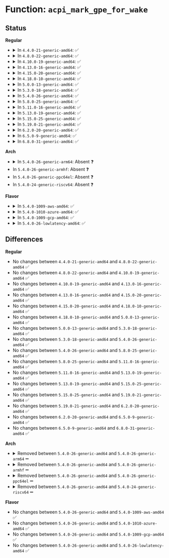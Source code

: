 # Function: <code>acpi_mark_gpe_for_wake</code>

## Status
<b>Regular</b>
<ul>
<li>
<details>
<summary>In <code>4.4.0-21-generic-amd64</code>: ✅</summary>

```c
acpi_status acpi_mark_gpe_for_wake(acpi_handle gpe_device, u32 gpe_number)
```

```json
{
  "name": "acpi_mark_gpe_for_wake",
  "collision_type": "Unique Global",
  "inline_type": "No",
  "funcs": [
    {
      "addr": 18446744071583642813,
      "name": "acpi_mark_gpe_for_wake",
      "external": true,
      "loc": "drivers/acpi/acpica/evxfgpe.c:278",
      "file": "drivers/acpi/acpica/evxfgpe.c",
      "inline": "seen, unknown",
      "caller_inline": [],
      "caller_func": [
        "drivers/acpi/scan.c:acpi_add_single_object"
      ]
    }
  ],
  "symbols": [
    {
      "addr": 18446744071583642813,
      "name": "acpi_mark_gpe_for_wake",
      "section": ".text",
      "bind": "STB_GLOBAL",
      "size": 84
    }
  ]
}
```
</details>
</li>
<li>
<details>
<summary>In <code>4.8.0-22-generic-amd64</code>: ✅</summary>

```c
acpi_status acpi_mark_gpe_for_wake(acpi_handle gpe_device, u32 gpe_number)
```

```json
{
  "name": "acpi_mark_gpe_for_wake",
  "collision_type": "Unique Global",
  "inline_type": "No",
  "funcs": [
    {
      "addr": 18446744071583965877,
      "name": "acpi_mark_gpe_for_wake",
      "external": true,
      "loc": "drivers/acpi/acpica/evxfgpe.c:278",
      "file": "drivers/acpi/acpica/evxfgpe.c",
      "inline": "seen, unknown",
      "caller_inline": [],
      "caller_func": [
        "drivers/acpi/scan.c:acpi_add_single_object"
      ]
    }
  ],
  "symbols": [
    {
      "addr": 18446744071583965877,
      "name": "acpi_mark_gpe_for_wake",
      "section": ".text",
      "bind": "STB_GLOBAL",
      "size": 84
    }
  ]
}
```
</details>
</li>
<li>
<details>
<summary>In <code>4.10.0-19-generic-amd64</code>: ✅</summary>

```c
acpi_status acpi_mark_gpe_for_wake(acpi_handle gpe_device, u32 gpe_number)
```

```json
{
  "name": "acpi_mark_gpe_for_wake",
  "collision_type": "Unique Global",
  "inline_type": "No",
  "funcs": [
    {
      "addr": 18446744071584107508,
      "name": "acpi_mark_gpe_for_wake",
      "external": true,
      "loc": "drivers/acpi/acpica/evxfgpe.c:321",
      "file": "drivers/acpi/acpica/evxfgpe.c",
      "inline": "seen, unknown",
      "caller_inline": [],
      "caller_func": [
        "drivers/acpi/scan.c:acpi_add_single_object"
      ]
    }
  ],
  "symbols": [
    {
      "addr": 18446744071584107508,
      "name": "acpi_mark_gpe_for_wake",
      "section": ".text",
      "bind": "STB_GLOBAL",
      "size": 84
    }
  ]
}
```
</details>
</li>
<li>
<details>
<summary>In <code>4.13.0-16-generic-amd64</code>: ✅</summary>

```c
acpi_status acpi_mark_gpe_for_wake(acpi_handle gpe_device, u32 gpe_number)
```

```json
{
  "name": "acpi_mark_gpe_for_wake",
  "collision_type": "Unique Global",
  "inline_type": "No",
  "funcs": [
    {
      "addr": 18446744071584174440,
      "name": "acpi_mark_gpe_for_wake",
      "external": true,
      "loc": "drivers/acpi/acpica/evxfgpe.c:321",
      "file": "drivers/acpi/acpica/evxfgpe.c",
      "inline": "seen, unknown",
      "caller_inline": [],
      "caller_func": [
        "drivers/acpi/scan.c:acpi_add_single_object"
      ]
    }
  ],
  "symbols": [
    {
      "addr": 18446744071584174440,
      "name": "acpi_mark_gpe_for_wake",
      "section": ".text",
      "bind": "STB_GLOBAL",
      "size": 84
    }
  ]
}
```
</details>
</li>
<li>
<details>
<summary>In <code>4.15.0-20-generic-amd64</code>: ✅</summary>

```c
acpi_status acpi_mark_gpe_for_wake(acpi_handle gpe_device, u32 gpe_number)
```

```json
{
  "name": "acpi_mark_gpe_for_wake",
  "collision_type": "Unique Global",
  "inline_type": "No",
  "funcs": [
    {
      "addr": 18446744071584478810,
      "name": "acpi_mark_gpe_for_wake",
      "external": true,
      "loc": "drivers/acpi/acpica/evxfgpe.c:321",
      "file": "drivers/acpi/acpica/evxfgpe.c",
      "inline": "seen, unknown",
      "caller_inline": [],
      "caller_func": [
        "drivers/acpi/scan.c:acpi_add_single_object"
      ]
    }
  ],
  "symbols": [
    {
      "addr": 18446744071584478810,
      "name": "acpi_mark_gpe_for_wake",
      "section": ".text",
      "bind": "STB_GLOBAL",
      "size": 147
    }
  ]
}
```
</details>
</li>
<li>
<details>
<summary>In <code>4.18.0-10-generic-amd64</code>: ✅</summary>

```c
acpi_status acpi_mark_gpe_for_wake(acpi_handle gpe_device, u32 gpe_number)
```

```json
{
  "name": "acpi_mark_gpe_for_wake",
  "collision_type": "Unique Global",
  "inline_type": "No",
  "funcs": [
    {
      "addr": 18446744071584703265,
      "name": "acpi_mark_gpe_for_wake",
      "external": true,
      "loc": "drivers/acpi/acpica/evxfgpe.c:306",
      "file": "drivers/acpi/acpica/evxfgpe.c",
      "inline": "seen, unknown",
      "caller_inline": [],
      "caller_func": [
        "drivers/acpi/scan.c:acpi_add_single_object"
      ]
    }
  ],
  "symbols": [
    {
      "addr": 18446744071584703265,
      "name": "acpi_mark_gpe_for_wake",
      "section": ".text",
      "bind": "STB_GLOBAL",
      "size": 147
    }
  ]
}
```
</details>
</li>
<li>
<details>
<summary>In <code>5.0.0-13-generic-amd64</code>: ✅</summary>

```c
acpi_status acpi_mark_gpe_for_wake(acpi_handle gpe_device, u32 gpe_number)
```

```json
{
  "name": "acpi_mark_gpe_for_wake",
  "collision_type": "Unique Global",
  "inline_type": "No",
  "funcs": [
    {
      "addr": 18446744071584803365,
      "name": "acpi_mark_gpe_for_wake",
      "external": true,
      "loc": "drivers/acpi/acpica/evxfgpe.c:306",
      "file": "drivers/acpi/acpica/evxfgpe.c",
      "inline": "seen, unknown",
      "caller_inline": [],
      "caller_func": [
        "drivers/acpi/scan.c:acpi_add_single_object",
        "drivers/acpi/ec.c:acpi_ec_mark_gpe_for_wake"
      ]
    }
  ],
  "symbols": [
    {
      "addr": 18446744071584803365,
      "name": "acpi_mark_gpe_for_wake",
      "section": ".text",
      "bind": "STB_GLOBAL",
      "size": 147
    }
  ]
}
```
</details>
</li>
<li>
<details>
<summary>In <code>5.3.0-18-generic-amd64</code>: ✅</summary>

```c
acpi_status acpi_mark_gpe_for_wake(acpi_handle gpe_device, u32 gpe_number)
```

```json
{
  "name": "acpi_mark_gpe_for_wake",
  "collision_type": "Unique Global",
  "inline_type": "No",
  "funcs": [
    {
      "addr": 18446744071585006186,
      "name": "acpi_mark_gpe_for_wake",
      "external": true,
      "loc": "drivers/acpi/acpica/evxfgpe.c:306",
      "file": "drivers/acpi/acpica/evxfgpe.c",
      "inline": "seen, unknown",
      "caller_inline": [],
      "caller_func": [
        "drivers/acpi/scan.c:acpi_add_single_object",
        "drivers/acpi/ec.c:acpi_ec_mark_gpe_for_wake"
      ]
    }
  ],
  "symbols": [
    {
      "addr": 18446744071585006186,
      "name": "acpi_mark_gpe_for_wake",
      "section": ".text",
      "bind": "STB_GLOBAL",
      "size": 152
    }
  ]
}
```
</details>
</li>
<li>
<details>
<summary>In <code>5.4.0-26-generic-amd64</code>: ✅</summary>

```c
acpi_status acpi_mark_gpe_for_wake(acpi_handle gpe_device, u32 gpe_number)
```

```json
{
  "name": "acpi_mark_gpe_for_wake",
  "collision_type": "Unique Global",
  "inline_type": "No",
  "funcs": [
    {
      "addr": 18446744071585142189,
      "name": "acpi_mark_gpe_for_wake",
      "external": true,
      "loc": "drivers/acpi/acpica/evxfgpe.c:306",
      "file": "drivers/acpi/acpica/evxfgpe.c",
      "inline": "seen, unknown",
      "caller_inline": [],
      "caller_func": [
        "drivers/acpi/scan.c:acpi_add_single_object",
        "drivers/acpi/ec.c:acpi_ec_mark_gpe_for_wake"
      ]
    }
  ],
  "symbols": [
    {
      "addr": 18446744071585142189,
      "name": "acpi_mark_gpe_for_wake",
      "section": ".text",
      "bind": "STB_GLOBAL",
      "size": 152
    }
  ]
}
```
</details>
</li>
<li>
<details>
<summary>In <code>5.8.0-25-generic-amd64</code>: ✅</summary>

```c
acpi_status acpi_mark_gpe_for_wake(acpi_handle gpe_device, u32 gpe_number)
```

```json
{
  "name": "acpi_mark_gpe_for_wake",
  "collision_type": "Unique Global",
  "inline_type": "No",
  "funcs": [
    {
      "addr": 18446744071585847282,
      "name": "acpi_mark_gpe_for_wake",
      "external": true,
      "loc": "drivers/acpi/acpica/evxfgpe.c:306",
      "file": "drivers/acpi/acpica/evxfgpe.c",
      "inline": "seen, unknown",
      "caller_inline": [],
      "caller_func": [
        "drivers/acpi/scan.c:acpi_bus_get_wakeup_device_flags",
        "drivers/acpi/ec.c:acpi_ec_mark_gpe_for_wake"
      ]
    }
  ],
  "symbols": [
    {
      "addr": 18446744071585847282,
      "name": "acpi_mark_gpe_for_wake",
      "section": ".text",
      "bind": "STB_GLOBAL",
      "size": 152
    }
  ]
}
```
</details>
</li>
<li>
<details>
<summary>In <code>5.11.0-16-generic-amd64</code>: ✅</summary>

```c
acpi_status acpi_mark_gpe_for_wake(acpi_handle gpe_device, u32 gpe_number)
```

```json
{
  "name": "acpi_mark_gpe_for_wake",
  "collision_type": "Unique Global",
  "inline_type": "No",
  "funcs": [
    {
      "addr": 18446744071585968433,
      "name": "acpi_mark_gpe_for_wake",
      "external": true,
      "loc": "drivers/acpi/acpica/evxfgpe.c:306",
      "file": "drivers/acpi/acpica/evxfgpe.c",
      "inline": "seen, unknown",
      "caller_inline": [],
      "caller_func": [
        "drivers/acpi/scan.c:acpi_bus_get_wakeup_device_flags",
        "drivers/acpi/ec.c:acpi_ec_mark_gpe_for_wake"
      ]
    }
  ],
  "symbols": [
    {
      "addr": 18446744071585968433,
      "name": "acpi_mark_gpe_for_wake",
      "section": ".text",
      "bind": "STB_GLOBAL",
      "size": 152
    }
  ]
}
```
</details>
</li>
<li>
<details>
<summary>In <code>5.13.0-19-generic-amd64</code>: ✅</summary>

```c
acpi_status acpi_mark_gpe_for_wake(acpi_handle gpe_device, u32 gpe_number)
```

```json
{
  "name": "acpi_mark_gpe_for_wake",
  "collision_type": "Unique Global",
  "inline_type": "No",
  "funcs": [
    {
      "addr": 18446744071585845501,
      "name": "acpi_mark_gpe_for_wake",
      "external": true,
      "loc": "drivers/acpi/acpica/evxfgpe.c:306",
      "file": "drivers/acpi/acpica/evxfgpe.c",
      "inline": "seen, unknown",
      "caller_inline": [],
      "caller_func": [
        "drivers/acpi/scan.c:acpi_add_single_object",
        "drivers/acpi/ec.c:acpi_ec_mark_gpe_for_wake"
      ]
    }
  ],
  "symbols": [
    {
      "addr": 18446744071585845501,
      "name": "acpi_mark_gpe_for_wake",
      "section": ".text",
      "bind": "STB_GLOBAL",
      "size": 152
    }
  ]
}
```
</details>
</li>
<li>
<details>
<summary>In <code>5.15.0-25-generic-amd64</code>: ✅</summary>

```c
acpi_status acpi_mark_gpe_for_wake(acpi_handle gpe_device, u32 gpe_number)
```

```json
{
  "name": "acpi_mark_gpe_for_wake",
  "collision_type": "Unique Global",
  "inline_type": "No",
  "funcs": [
    {
      "addr": 18446744071586332348,
      "name": "acpi_mark_gpe_for_wake",
      "external": true,
      "loc": "drivers/acpi/acpica/evxfgpe.c:306",
      "file": "drivers/acpi/acpica/evxfgpe.c",
      "inline": "seen, unknown",
      "caller_inline": [],
      "caller_func": [
        "drivers/acpi/scan.c:acpi_add_single_object"
      ]
    }
  ],
  "symbols": [
    {
      "addr": 18446744071586332348,
      "name": "acpi_mark_gpe_for_wake",
      "section": ".text",
      "bind": "STB_GLOBAL",
      "size": 152
    }
  ]
}
```
</details>
</li>
<li>
<details>
<summary>In <code>5.19.0-21-generic-amd64</code>: ✅</summary>

```c
acpi_status acpi_mark_gpe_for_wake(acpi_handle gpe_device, u32 gpe_number)
```

```json
{
  "name": "acpi_mark_gpe_for_wake",
  "collision_type": "Unique Global",
  "inline_type": "No",
  "funcs": [
    {
      "addr": 18446744071587578950,
      "name": "acpi_mark_gpe_for_wake",
      "external": true,
      "loc": "drivers/acpi/acpica/evxfgpe.c:306",
      "file": "drivers/acpi/acpica/evxfgpe.c",
      "inline": "seen, unknown",
      "caller_inline": [],
      "caller_func": [
        "drivers/acpi/scan.c:acpi_add_single_object"
      ]
    }
  ],
  "symbols": [
    {
      "addr": 18446744071587578950,
      "name": "acpi_mark_gpe_for_wake",
      "section": ".text",
      "bind": "STB_GLOBAL",
      "size": 162
    }
  ]
}
```
</details>
</li>
<li>
<details>
<summary>In <code>6.2.0-20-generic-amd64</code>: ✅</summary>

```c
acpi_status acpi_mark_gpe_for_wake(acpi_handle gpe_device, u32 gpe_number)
```

```json
{
  "name": "acpi_mark_gpe_for_wake",
  "collision_type": "Unique Global",
  "inline_type": "No",
  "funcs": [
    {
      "addr": 18446744071588867344,
      "name": "acpi_mark_gpe_for_wake",
      "external": true,
      "loc": "drivers/acpi/acpica/evxfgpe.c:306",
      "file": "drivers/acpi/acpica/evxfgpe.c",
      "inline": "seen, unknown",
      "caller_inline": [],
      "caller_func": [
        "drivers/acpi/scan.c:acpi_add_single_object"
      ]
    }
  ],
  "symbols": [
    {
      "addr": 18446744071588867344,
      "name": "acpi_mark_gpe_for_wake",
      "section": ".text",
      "bind": "STB_GLOBAL",
      "size": 167
    }
  ]
}
```
</details>
</li>
<li>
<details>
<summary>In <code>6.5.0-9-generic-amd64</code>: ✅</summary>

```c
acpi_status acpi_mark_gpe_for_wake(acpi_handle gpe_device, u32 gpe_number)
```

```json
{
  "name": "acpi_mark_gpe_for_wake",
  "collision_type": "Unique Global",
  "inline_type": "No",
  "funcs": [
    {
      "addr": 18446744071589156784,
      "name": "acpi_mark_gpe_for_wake",
      "external": true,
      "loc": "drivers/acpi/acpica/evxfgpe.c:306",
      "file": "drivers/acpi/acpica/evxfgpe.c",
      "inline": "seen, unknown",
      "caller_inline": [],
      "caller_func": [
        "drivers/acpi/scan.c:acpi_add_single_object"
      ]
    }
  ],
  "symbols": [
    {
      "addr": 18446744071589156784,
      "name": "acpi_mark_gpe_for_wake",
      "section": ".text",
      "bind": "STB_GLOBAL",
      "size": 167
    }
  ]
}
```
</details>
</li>
<li>
<details>
<summary>In <code>6.8.0-31-generic-amd64</code>: ✅</summary>

```c
acpi_status acpi_mark_gpe_for_wake(acpi_handle gpe_device, u32 gpe_number)
```

```json
{
  "name": "acpi_mark_gpe_for_wake",
  "collision_type": "Unique Global",
  "inline_type": "No",
  "funcs": [
    {
      "addr": 18446744071589463104,
      "name": "acpi_mark_gpe_for_wake",
      "external": true,
      "loc": "drivers/acpi/acpica/evxfgpe.c:306",
      "file": "drivers/acpi/acpica/evxfgpe.c",
      "inline": "seen, unknown",
      "caller_inline": [],
      "caller_func": [
        "drivers/acpi/scan.c:acpi_add_single_object"
      ]
    }
  ],
  "symbols": [
    {
      "addr": 18446744071589463104,
      "name": "acpi_mark_gpe_for_wake",
      "section": ".text",
      "bind": "STB_GLOBAL",
      "size": 167
    }
  ]
}
```
</details>
</li>
</ul>
<b>Arch</b>
<ul>
<li>
<details>
<summary>In <code>5.4.0-26-generic-arm64</code>: Absent ❓</summary>

```json
{
  "name": "acpi_mark_gpe_for_wake",
  "collision_type": "Static Duplication",
  "inline_type": "Full",
  "funcs": [
    {
      "addr": 0,
      "name": "acpi_mark_gpe_for_wake",
      "external": false,
      "loc": "include/acpi/acpixf.h:729",
      "file": "drivers/acpi/scan.c",
      "inline": "declared, inlined",
      "caller_inline": [],
      "caller_func": []
    },
    {
      "addr": 0,
      "name": "acpi_mark_gpe_for_wake",
      "external": false,
      "loc": "include/acpi/acpixf.h:729",
      "file": "drivers/acpi/ec.c",
      "inline": "declared, inlined",
      "caller_inline": [],
      "caller_func": []
    }
  ],
  "symbols": []
}
```
</details>
</li>
<li>
In <code>5.4.0-26-generic-armhf</code>: Absent ❓
</li>
<li>
In <code>5.4.0-26-generic-ppc64el</code>: Absent ❓
</li>
<li>
In <code>5.4.0-24-generic-riscv64</code>: Absent ❓
</li>
</ul>
<b>Flavor</b>
<ul>
<li>
<details>
<summary>In <code>5.4.0-1009-aws-amd64</code>: ✅</summary>

```c
acpi_status acpi_mark_gpe_for_wake(acpi_handle gpe_device, u32 gpe_number)
```

```json
{
  "name": "acpi_mark_gpe_for_wake",
  "collision_type": "Unique Global",
  "inline_type": "No",
  "funcs": [
    {
      "addr": 18446744071585042213,
      "name": "acpi_mark_gpe_for_wake",
      "external": true,
      "loc": "drivers/acpi/acpica/evxfgpe.c:306",
      "file": "drivers/acpi/acpica/evxfgpe.c",
      "inline": "seen, unknown",
      "caller_inline": [],
      "caller_func": [
        "drivers/acpi/scan.c:acpi_add_single_object",
        "drivers/acpi/ec.c:acpi_ec_mark_gpe_for_wake"
      ]
    }
  ],
  "symbols": [
    {
      "addr": 18446744071585042213,
      "name": "acpi_mark_gpe_for_wake",
      "section": ".text",
      "bind": "STB_GLOBAL",
      "size": 89
    }
  ]
}
```
</details>
</li>
<li>
<details>
<summary>In <code>5.4.0-1010-azure-amd64</code>: ✅</summary>

```c
acpi_status acpi_mark_gpe_for_wake(acpi_handle gpe_device, u32 gpe_number)
```

```json
{
  "name": "acpi_mark_gpe_for_wake",
  "collision_type": "Unique Global",
  "inline_type": "No",
  "funcs": [
    {
      "addr": 18446744071584957773,
      "name": "acpi_mark_gpe_for_wake",
      "external": true,
      "loc": "drivers/acpi/acpica/evxfgpe.c:306",
      "file": "drivers/acpi/acpica/evxfgpe.c",
      "inline": "seen, unknown",
      "caller_inline": [],
      "caller_func": [
        "drivers/acpi/scan.c:acpi_add_single_object",
        "drivers/acpi/ec.c:acpi_ec_mark_gpe_for_wake"
      ]
    }
  ],
  "symbols": [
    {
      "addr": 18446744071584957773,
      "name": "acpi_mark_gpe_for_wake",
      "section": ".text",
      "bind": "STB_GLOBAL",
      "size": 89
    }
  ]
}
```
</details>
</li>
<li>
<details>
<summary>In <code>5.4.0-1009-gcp-amd64</code>: ✅</summary>

```c
acpi_status acpi_mark_gpe_for_wake(acpi_handle gpe_device, u32 gpe_number)
```

```json
{
  "name": "acpi_mark_gpe_for_wake",
  "collision_type": "Unique Global",
  "inline_type": "No",
  "funcs": [
    {
      "addr": 18446744071585093773,
      "name": "acpi_mark_gpe_for_wake",
      "external": true,
      "loc": "drivers/acpi/acpica/evxfgpe.c:306",
      "file": "drivers/acpi/acpica/evxfgpe.c",
      "inline": "seen, unknown",
      "caller_inline": [],
      "caller_func": [
        "drivers/acpi/scan.c:acpi_add_single_object",
        "drivers/acpi/ec.c:acpi_ec_mark_gpe_for_wake"
      ]
    }
  ],
  "symbols": [
    {
      "addr": 18446744071585093773,
      "name": "acpi_mark_gpe_for_wake",
      "section": ".text",
      "bind": "STB_GLOBAL",
      "size": 152
    }
  ]
}
```
</details>
</li>
<li>
<details>
<summary>In <code>5.4.0-26-lowlatency-amd64</code>: ✅</summary>

```c
acpi_status acpi_mark_gpe_for_wake(acpi_handle gpe_device, u32 gpe_number)
```

```json
{
  "name": "acpi_mark_gpe_for_wake",
  "collision_type": "Unique Global",
  "inline_type": "No",
  "funcs": [
    {
      "addr": 18446744071585199933,
      "name": "acpi_mark_gpe_for_wake",
      "external": true,
      "loc": "drivers/acpi/acpica/evxfgpe.c:306",
      "file": "drivers/acpi/acpica/evxfgpe.c",
      "inline": "seen, unknown",
      "caller_inline": [],
      "caller_func": [
        "drivers/acpi/scan.c:acpi_add_single_object",
        "drivers/acpi/ec.c:acpi_ec_mark_gpe_for_wake"
      ]
    }
  ],
  "symbols": [
    {
      "addr": 18446744071585199933,
      "name": "acpi_mark_gpe_for_wake",
      "section": ".text",
      "bind": "STB_GLOBAL",
      "size": 152
    }
  ]
}
```
</details>
</li>
</ul>

## Differences
<b>Regular</b>
<ul>
<li>
No changes between <code>4.4.0-21-generic-amd64</code> and <code>4.8.0-22-generic-amd64</code> ✅
</li>
<li>
No changes between <code>4.8.0-22-generic-amd64</code> and <code>4.10.0-19-generic-amd64</code> ✅
</li>
<li>
No changes between <code>4.10.0-19-generic-amd64</code> and <code>4.13.0-16-generic-amd64</code> ✅
</li>
<li>
No changes between <code>4.13.0-16-generic-amd64</code> and <code>4.15.0-20-generic-amd64</code> ✅
</li>
<li>
No changes between <code>4.15.0-20-generic-amd64</code> and <code>4.18.0-10-generic-amd64</code> ✅
</li>
<li>
No changes between <code>4.18.0-10-generic-amd64</code> and <code>5.0.0-13-generic-amd64</code> ✅
</li>
<li>
No changes between <code>5.0.0-13-generic-amd64</code> and <code>5.3.0-18-generic-amd64</code> ✅
</li>
<li>
No changes between <code>5.3.0-18-generic-amd64</code> and <code>5.4.0-26-generic-amd64</code> ✅
</li>
<li>
No changes between <code>5.4.0-26-generic-amd64</code> and <code>5.8.0-25-generic-amd64</code> ✅
</li>
<li>
No changes between <code>5.8.0-25-generic-amd64</code> and <code>5.11.0-16-generic-amd64</code> ✅
</li>
<li>
No changes between <code>5.11.0-16-generic-amd64</code> and <code>5.13.0-19-generic-amd64</code> ✅
</li>
<li>
No changes between <code>5.13.0-19-generic-amd64</code> and <code>5.15.0-25-generic-amd64</code> ✅
</li>
<li>
No changes between <code>5.15.0-25-generic-amd64</code> and <code>5.19.0-21-generic-amd64</code> ✅
</li>
<li>
No changes between <code>5.19.0-21-generic-amd64</code> and <code>6.2.0-20-generic-amd64</code> ✅
</li>
<li>
No changes between <code>6.2.0-20-generic-amd64</code> and <code>6.5.0-9-generic-amd64</code> ✅
</li>
<li>
No changes between <code>6.5.0-9-generic-amd64</code> and <code>6.8.0-31-generic-amd64</code> ✅
</li>
</ul>
<b>Arch</b>
<ul>
<li>
<details>
<summary>Removed between <code>5.4.0-26-generic-amd64</code> and <code>5.4.0-26-generic-arm64</code> ➖</summary>

```c
acpi_status acpi_mark_gpe_for_wake(acpi_handle gpe_device, u32 gpe_number)
```
</details>
</li>
<li>
<details>
<summary>Removed between <code>5.4.0-26-generic-amd64</code> and <code>5.4.0-26-generic-armhf</code> ➖</summary>

```c
acpi_status acpi_mark_gpe_for_wake(acpi_handle gpe_device, u32 gpe_number)
```
</details>
</li>
<li>
<details>
<summary>Removed between <code>5.4.0-26-generic-amd64</code> and <code>5.4.0-26-generic-ppc64el</code> ➖</summary>

```c
acpi_status acpi_mark_gpe_for_wake(acpi_handle gpe_device, u32 gpe_number)
```
</details>
</li>
<li>
<details>
<summary>Removed between <code>5.4.0-26-generic-amd64</code> and <code>5.4.0-24-generic-riscv64</code> ➖</summary>

```c
acpi_status acpi_mark_gpe_for_wake(acpi_handle gpe_device, u32 gpe_number)
```
</details>
</li>
</ul>
<b>Flavor</b>
<ul>
<li>
No changes between <code>5.4.0-26-generic-amd64</code> and <code>5.4.0-1009-aws-amd64</code> ✅
</li>
<li>
No changes between <code>5.4.0-26-generic-amd64</code> and <code>5.4.0-1010-azure-amd64</code> ✅
</li>
<li>
No changes between <code>5.4.0-26-generic-amd64</code> and <code>5.4.0-1009-gcp-amd64</code> ✅
</li>
<li>
No changes between <code>5.4.0-26-generic-amd64</code> and <code>5.4.0-26-lowlatency-amd64</code> ✅
</li>
</ul>

